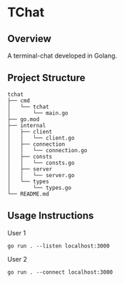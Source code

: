 # TChat

## Overview

A terminal-chat developed in Golang.

## Project Structure

```
tchat
├── cmd
│   └── tchat
│       └── main.go
├── go.mod
├── internal
│   ├── client
│   │   └── client.go
│   ├── connection
│   │   └── connection.go
│   ├── consts
│   │   └── consts.go
│   ├── server
│   │   └── server.go
│   └── types
│       └── types.go
└── README.md
```

## Usage Instructions

User 1
```
go run . --listen localhost:3000
```

User 2
```
go run . --connect localhost:3000
```
